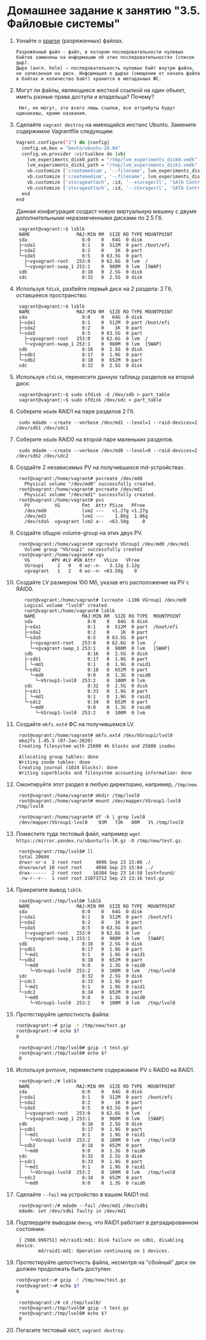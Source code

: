 # Домашнее задание к занятию "3.5. Файловые системы"

1. Узнайте о [sparse](https://ru.wikipedia.org/wiki/%D0%A0%D0%B0%D0%B7%D1%80%D0%B5%D0%B6%D1%91%D0%BD%D0%BD%D1%8B%D0%B9_%D1%84%D0%B0%D0%B9%D0%BB) (разряженных) файлах.

       Разрежённый файл - файл, в котором последовательности нулевых байтов заменены на информацию об этих последовательностях (список дыр).
       Дыра (англ. hole) — последовательность нулевых байт внутри файла, не записанная на диск. Информация о дырах (смещение от начала файла в байтах и количество байт) хранится в метаданных ФС.

1. Могут ли файлы, являющиеся жесткой ссылкой на один объект, иметь разные права доступа и владельца? Почему?

        Нет, не могут, это всего лишь ссылки, все аттрибуты будут одинаковы, кроме названия.


1. Сделайте `vagrant destroy` на имеющийся инстанс Ubuntu. Замените содержимое Vagrantfile следующим:

    ```bash
    Vagrant.configure("2") do |config|
      config.vm.box = "bento/ubuntu-20.04"
      config.vm.provider :virtualbox do |vb|
        lvm_experiments_disk0_path = "/tmp/lvm_experiments_disk0.vmdk"
        lvm_experiments_disk1_path = "/tmp/lvm_experiments_disk1.vmdk"
        vb.customize ['createmedium', '--filename', lvm_experiments_disk0_path, '--size', 2560]
        vb.customize ['createmedium', '--filename', lvm_experiments_disk1_path, '--size', 2560]
        vb.customize ['storageattach', :id, '--storagectl', 'SATA Controller', '--port', 1, '--device', 0, '--type', 'hdd', '--medium', lvm_experiments_disk0_path]
        vb.customize ['storageattach', :id, '--storagectl', 'SATA Controller', '--port', 2, '--device', 0, '--type', 'hdd', '--medium', lvm_experiments_disk1_path]
      end
    end
    ```

    Данная конфигурация создаст новую виртуальную машину с двумя дополнительными неразмеченными дисками по 2.5 Гб.


        vagrant@vagrant:~$ lsblk
        NAME                 MAJ:MIN RM  SIZE RO TYPE MOUNTPOINT
        sda                    8:0    0   64G  0 disk
        ├─sda1                 8:1    0  512M  0 part /boot/efi
        ├─sda2                 8:2    0    1K  0 part
        └─sda5                 8:5    0 63.5G  0 part
          ├─vgvagrant-root   253:0    0 62.6G  0 lvm  /
          └─vgvagrant-swap_1 253:1    0  980M  0 lvm  [SWAP]
        sdb                    8:16   0  2.5G  0 disk
        sdc                    8:32   0  2.5G  0 disk

1. Используя `fdisk`, разбейте первый диск на 2 раздела: 2 Гб, оставшееся пространство.

        vagrant@vagrant:~$ lsblk
        NAME                 MAJ:MIN RM  SIZE RO TYPE MOUNTPOINT
        sda                    8:0    0   64G  0 disk
        ├─sda1                 8:1    0  512M  0 part /boot/efi
        ├─sda2                 8:2    0    1K  0 part
        └─sda5                 8:5    0 63.5G  0 part
          ├─vgvagrant-root   253:0    0 62.6G  0 lvm  /
          └─vgvagrant-swap_1 253:1    0  980M  0 lvm  [SWAP]
        sdb                    8:16   0  2.5G  0 disk
        ├─sdb1                 8:17   0  1.9G  0 part
        └─sdb2                 8:18   0  652M  0 part
        sdc                    8:32   0  2.5G  0 disk

1. Используя `sfdisk`, перенесите данную таблицу разделов на второй диск.


        vagrant@vagrant:~$ sudo sfdisk -d /dev/sdb > part_table
        vagrant@vagrant:~$ sudo sfdisk /dev/sdc < part_table

1. Соберите `mdadm` RAID1 на паре разделов 2 Гб.

        sudo mdadm --create --verbose /dev/md1 --level=1 --raid-devices=2 /dev/sdb1 /dev/sdc1

1. Соберите `mdadm` RAID0 на второй паре маленьких разделов.

        sudo mdadm --create --verbose /dev/md0 --level=0 --raid-devices=2 /dev/sdb2 /dev/sdc2

1. Создайте 2 независимых PV на получившихся md-устройствах.


        root@vagrant:/home/vagrant# pvcreate /dev/md0
          Physical volume "/dev/md0" successfully created.
        root@vagrant:/home/vagrant# pvcreate /dev/md1
          Physical volume "/dev/md1" successfully created.
        root@vagrant:/home/vagrant# pvs
          PV         VG        Fmt  Attr PSize   PFree
          /dev/md0             lvm2 ---   <1.27g <1.27g
          /dev/md1             lvm2 ---    1.86g  1.86g
          /dev/sda5  vgvagrant lvm2 a--  <63.50g     0


1. Создайте общую volume-group на этих двух PV.

        root@vagrant:/home/vagrant# vgcreate VGroup1 /dev/md0 /dev/md1
          Volume group "VGroup1" successfully created
        root@vagrant:/home/vagrant# vgs
          VG        #PV #LV #SN Attr   VSize   VFree
          VGroup1     2   0   0 wz--n-   3.12g 3.12g
          vgvagrant   1   2   0 wz--n- <63.50g    0

1. Создайте LV размером 100 Мб, указав его расположение на PV с RAID0.

          root@vagrant:/home/vagrant# lvcreate -L100 VGroup1 /dev/md0
          Logical volume "lvol0" created.
          root@vagrant:/home/vagrant# lsblk
          NAME                 MAJ:MIN RM  SIZE RO TYPE  MOUNTPOINT
          sda                    8:0    0   64G  0 disk
          ├─sda1                 8:1    0  512M  0 part  /boot/efi
          ├─sda2                 8:2    0    1K  0 part
          └─sda5                 8:5    0 63.5G  0 part
            ├─vgvagrant-root   253:0    0 62.6G  0 lvm   /
            └─vgvagrant-swap_1 253:1    0  980M  0 lvm   [SWAP]
          sdb                    8:16   0  2.5G  0 disk
          ├─sdb1                 8:17   0  1.9G  0 part
          │ └─md1                9:1    0  1.9G  0 raid1
          └─sdb2                 8:18   0  652M  0 part
            └─md0                9:0    0  1.3G  0 raid0
              └─VGroup1-lvol0  253:2    0  100M  0 lvm
          sdc                    8:32   0  2.5G  0 disk
          ├─sdc1                 8:33   0  1.9G  0 part
          │ └─md1                9:1    0  1.9G  0 raid1
          └─sdc2                 8:34   0  652M  0 part
            └─md0                9:0    0  1.3G  0 raid0
              └─VGroup1-lvol0  253:2    0  100M  0 lvm


1. Создайте `mkfs.ext4` ФС на получившемся LV.


        root@vagrant:/home/vagrant# mkfs.ext4 /dev/VGroup1/lvol0
        mke2fs 1.45.5 (07-Jan-2020)
        Creating filesystem with 25600 4k blocks and 25600 inodes

        Allocating group tables: done
        Writing inode tables: done
        Creating journal (1024 blocks): done
        Writing superblocks and filesystem accounting information: done



1. Смонтируйте этот раздел в любую директорию, например, `/tmp/new`.

        root@vagrant:/home/vagrant# mkdir /tmp/lvol0
        root@vagrant:/home/vagrant# mount /dev/mapper/VGroup1-lvol0 /tmp/lvol0

        root@vagrant:/home/vagrant# df -h | grep lvol0
        /dev/mapper/VGroup1-lvol0    93M   72K   86M   1% /tmp/lvol0


1. Поместите туда тестовый файл, например `wget https://mirror.yandex.ru/ubuntu/ls-lR.gz -O /tmp/new/test.gz`.

        root@vagrant:/tmp/lvol0# ll
        total 20604
        drwxr-xr-x  3 root root     4096 Sep 23 15:06 ./
        drwxrwxrwt 10 root root     4096 Sep 23 15:04 ../
        drwx------  2 root root    16384 Sep 23 14:58 lost+found/
        -rw-r--r--  1 root root 21073712 Sep 23 13:16 test.gz


1. Прикрепите вывод `lsblk`.

        root@vagrant:/tmp/lvol0# lsblk
        NAME                 MAJ:MIN RM  SIZE RO TYPE  MOUNTPOINT
        sda                    8:0    0   64G  0 disk
        ├─sda1                 8:1    0  512M  0 part  /boot/efi
        ├─sda2                 8:2    0    1K  0 part
        └─sda5                 8:5    0 63.5G  0 part
          ├─vgvagrant-root   253:0    0 62.6G  0 lvm   /
          └─vgvagrant-swap_1 253:1    0  980M  0 lvm   [SWAP]
        sdb                    8:16   0  2.5G  0 disk
        ├─sdb1                 8:17   0  1.9G  0 part
        │ └─md1                9:1    0  1.9G  0 raid1
        └─sdb2                 8:18   0  652M  0 part
          └─md0                9:0    0  1.3G  0 raid0
            └─VGroup1-lvol0  253:2    0  100M  0 lvm   /tmp/lvol0
        sdc                    8:32   0  2.5G  0 disk
        ├─sdc1                 8:33   0  1.9G  0 part
        │ └─md1                9:1    0  1.9G  0 raid1
        └─sdc2                 8:34   0  652M  0 part
          └─md0                9:0    0  1.3G  0 raid0
            └─VGroup1-lvol0  253:2    0  100M  0 lvm   /tmp/lvol0

1. Протестируйте целостность файла:

    ```bash
    root@vagrant:~# gzip -t /tmp/new/test.gz
    root@vagrant:~# echo $?
    0
    ```

        root@vagrant:/tmp/lvol0# gzip -t test.gz
        root@vagrant:/tmp/lvol0# echo $?
        0


1. Используя pvmove, переместите содержимое PV с RAID0 на RAID1.

        root@vagrant:/# lsblk
        NAME                 MAJ:MIN RM  SIZE RO TYPE  MOUNTPOINT
        sda                    8:0    0   64G  0 disk
        ├─sda1                 8:1    0  512M  0 part  /boot/efi
        ├─sda2                 8:2    0    1K  0 part
        └─sda5                 8:5    0 63.5G  0 part
          ├─vgvagrant-root   253:0    0 62.6G  0 lvm   /
          └─vgvagrant-swap_1 253:1    0  980M  0 lvm   [SWAP]
        sdb                    8:16   0  2.5G  0 disk
        ├─sdb1                 8:17   0  1.9G  0 part
        │ └─md1                9:1    0  1.9G  0 raid1
        │   └─VGroup1-lvol0  253:2    0  100M  0 lvm   /tmp/lvol0
        └─sdb2                 8:18   0  652M  0 part
          └─md0                9:0    0  1.3G  0 raid0
        sdc                    8:32   0  2.5G  0 disk
        ├─sdc1                 8:33   0  1.9G  0 part
        │ └─md1                9:1    0  1.9G  0 raid1
        │   └─VGroup1-lvol0  253:2    0  100M  0 lvm   /tmp/lvol0
        └─sdc2                 8:34   0  652M  0 part
          └─md0                9:0    0  1.3G  0 raid0

1. Сделайте `--fail` на устройство в вашем RAID1 md.

        root@vagrant:/# mdadm --fail /dev/md1 /dev/sdb1
        mdadm: set /dev/sdb1 faulty in /dev/md1

1. Подтвердите выводом `dmesg`, что RAID1 работает в деградированном состоянии.

        [ 2908.998751] md/raid1:md1: Disk failure on sdb1, disabling device.
               md/raid1:md1: Operation continuing on 1 devices.

1. Протестируйте целостность файла, несмотря на "сбойный" диск он должен продолжать быть доступен:

    ```bash
    root@vagrant:~# gzip -t /tmp/new/test.gz
    root@vagrant:~# echo $?
    0
    ```

        root@vagrant:/# cd /tmp/lvol0/
        root@vagrant:/tmp/lvol0# gzip -t test.gz
        root@vagrant:/tmp/lvol0# echo $?
        0

1. Погасите тестовый хост, `vagrant destroy`.
